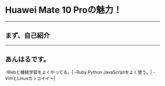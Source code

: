 # Huawei Mate 10 Proの魅力！
---
## まず、自己紹介
---
## あんはるです。
-Webと機械学習をよくやってる。|
-Ruby Python JavaScriptをよく使う。|
-VimとLinuxカッコイイ〜|
